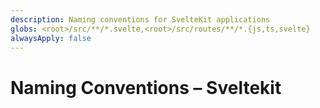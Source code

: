 ```yaml
---
description: Naming conventions for SvelteKit applications
globs: <root>/src/**/*.svelte,<root>/src/routes/**/*.{js,ts,svelte}
alwaysApply: false
---
```


# Naming Conventions – Sveltekit

<!--
TODO: Add content for sveltekit naming-conventions.
Follow unified schema guidelines.
-->
